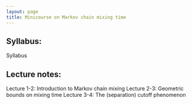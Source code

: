 ```yaml
---
layout: page
title: Minicourse on Markov chain mixing time  
---
```

## Syllabus:

Syllabus

## Lecture notes: 

Lecture 1-2: Introduction to Markov chain mixing
Lecture 2-3: Geometric bounds on mixing time
Lecture 3-4: The (separation) cutoff phenomenon
